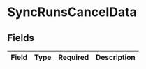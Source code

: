 # SyncRunsCancelData


## Fields

| Field       | Type        | Required    | Description |
| ----------- | ----------- | ----------- | ----------- |